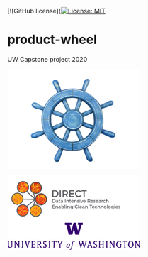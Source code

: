 [![GitHub license]([![License: MIT](https://img.shields.io/badge/License-MIT-yellow.svg)](https://opensource.org/licenses/MIT)

# product-wheel
UW Capstone project 2020

<img align="center" img src="https://github.com/eng-rolebot/product-wheel/blob/master/images/rustic-light-blue-ship-wheel-12-inch-nautical-decor-6.jpg?raw=true" width="300">



<img align="center" img src="https://github.com/eng-rolebot/product-wheel/blob/master/images/DIRECTlogo-Final.png?raw=true" width="300"> <img align="center" img src="https://github.com/eng-rolebot/product-wheel/blob/master/images/Signature_Center_Purple_RGB.png?raw=true" width="300">
